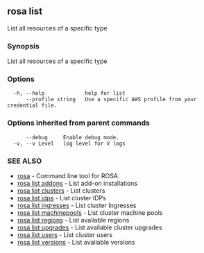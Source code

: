## rosa list

List all resources of a specific type

### Synopsis

List all resources of a specific type

### Options

```
  -h, --help             help for list
      --profile string   Use a specific AWS profile from your credential file.
```

### Options inherited from parent commands

```
      --debug     Enable debug mode.
  -v, --v Level   log level for V logs
```

### SEE ALSO

* [rosa](rosa.md)	 - Command line tool for ROSA.
* [rosa list addons](rosa_list_addons.md)	 - List add-on installations
* [rosa list clusters](rosa_list_clusters.md)	 - List clusters
* [rosa list idps](rosa_list_idps.md)	 - List cluster IDPs
* [rosa list ingresses](rosa_list_ingresses.md)	 - List cluster Ingresses
* [rosa list machinepools](rosa_list_machinepools.md)	 - List cluster machine pools
* [rosa list regions](rosa_list_regions.md)	 - List available regions
* [rosa list upgrades](rosa_list_upgrades.md)	 - List available cluster upgrades
* [rosa list users](rosa_list_users.md)	 - List cluster users
* [rosa list versions](rosa_list_versions.md)	 - List available versions

